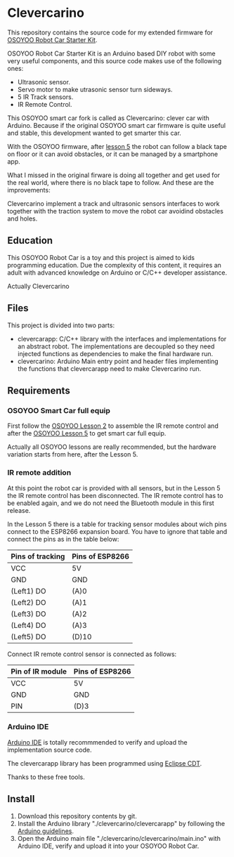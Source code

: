 # Clevercarino #

This repository contains the source code for my extended firmware for [OSOYOO Robot Car Starter Kit](http://osoyoo.com/2017/08/06/osoyoo-robot-car-diy-introduction/).

OSOYOO Robot Car Starter Kit is an Arduino based DIY robot with some very useful components, and this source code makes use of the following ones:

* Ultrasonic sensor.
* Servo motor to make utrasonic sensor turn sideways.
* 5 IR Track sensors.
* IR Remote Control.

This OSOYOO smart car fork is called as Clevercarino: clever car with Arduino. Because if the original OSOYOO smart car firmware is quite useful and stable, this development wanted to get smarter this car.

With the OSOYOO firmware, after [lesson 5](http://osoyoo.com/?p=5543) the robot can follow a black tape on floor or it can avoid obstacles, or it can be managed by a smartphone app. 

What I missed in the original firware is doing all together and get used for the real world, where there is no black tape to follow. And these are the improvements:

Clevercarino implement a track and ultrasonic sensors interfaces to work together with the traction system to move the robot car avoidind obstacles and holes.

## Education ##

This OSOYOO Robot Car is a toy and this project is aimed to kids programming education. Due the complexity of this content, it requires an adult with advanced knowledge on Arduino or C/C++ developer assistance.

Actually Clevercarino

## Files ##

This project is divided into two parts:

* clevercarapp: C/C++ library with the interfaces and implementations for an abstract robot. The implementations are decoupled so they need injected functions as dependencies to make the final hardware run.
* clevercarino: Arduino Main entry point and header files implementing the functions that clevercarapp need to make Clevercarino run.

## Requirements ##

### OSOYOO Smart Car full equip ###

First follow the [OSOYOO Lesson 2](http://osoyoo.com/2017/04/16/control-smart-car-with-ir/) to assemble the IR remote control and after the [OSOYOO Lesson 5](http://osoyoo.com/2017/05/14/wifi-control-smart-car/) to get smart car full equip.

Actually all OSOYOO lessons are really recommended, but the hardware variation starts from here, after the Lesson 5.

### IR remote addition ###

At this point the robot car is provided with all sensors, but in the Lesson 5 the IR remote control has been disconnected. The IR remote control has to be enabled again, and we do not need the Bluetooth module in this first release.

In the Lesson 5 there is a table for tracking sensor modules about wich pins connect to the ESP8266 expansion board. You have to ignore that table and connect the pins as in the table below:

| Pins of tracking  | Pins of   ESP8266 |
|---                |---                |
| VCC               | 5V                |
| GND               | GND               |
| (Left1) DO        | (A)0              |
| (Left2) DO        | (A)1              |
| (Left3) DO        | (A)2              |
| (Left4) DO        | (A)3              |
| (Left5) DO        | (D)10             |

Connect IR remote control sensor is connected as follows:

| Pin of IR module  | Pins of   ESP8266 |
|---                |---                |
| VCC               | 5V                |
| GND               | GND               |
| PIN               | (D)3              |

### Arduino IDE ###

[Arduino IDE](https://www.arduino.cc) is totally recommmended to verify and upload the implementation source code. 

The clevercarapp library has been programmed using [Eclipse CDT](https://www.eclipse.org/cdt/).

Thanks to these free tools.

## Install ##

1. Download this repository contents by git.
2. Install the Arduino library "./clevercarino/clevercarapp" by following the [Arduino guidelines](https://www.arduino.cc/en/guide/libraries).
3. Open the Arduino main file "./clevercarino/clevercarino/main.ino" with Arduino IDE, verify and upload it into your OSOYOO Robot Car.

